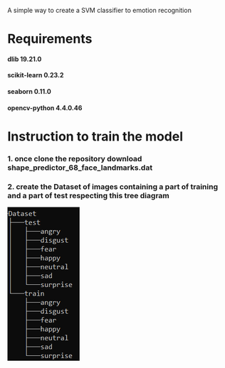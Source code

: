 A simple way to create a SVM classifier to emotion recognition
# Requirements
#### dlib 19.21.0
#### scikit-learn 0.23.2
#### seaborn 0.11.0
#### opencv-python 4.4.0.46

# Instruction to train the model

### 1. once clone the repository download shape_predictor_68_face_landmarks.dat
### 2. create the Dataset of images containing a part of training and a part of test respecting this tree diagram

![](img-readme1.png)

